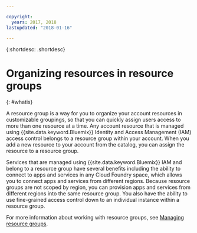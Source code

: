 ```yaml
---

copyright:
  years: 2017, 2018
lastupdated: "2018-01-16"

---
```


{:shortdesc: .shortdesc}

# Organizing resources in resource groups
{: #whatis}

A resource group is a way for you to organize your account resources in customizable groupings, so that you can quickly assign users access to more than one resource at a time. Any account resource that is managed using {{site.data.keyword.Bluemix}} Identity and Access Management (IAM) access control belongs to a resource group within your account. When you add a new resource to your account from the catalog, you can assign the resource to a resource group.

Services that are managed using {{site.data.keyword.Bluemix}} IAM and belong to a resource group have several benefits including the ability to connect to apps and services in any Cloud Foundry space, which allows you to connect apps and services from different regions. Because resource groups are not scoped by region, you can provision apps and services from different regions into the same resource group. You also have the ability to use fine-grained access control down to an individual instance within a resource group.

For more information about working with resource groups, see [Managing resource groups](/docs/account/resourcegroups.html).
